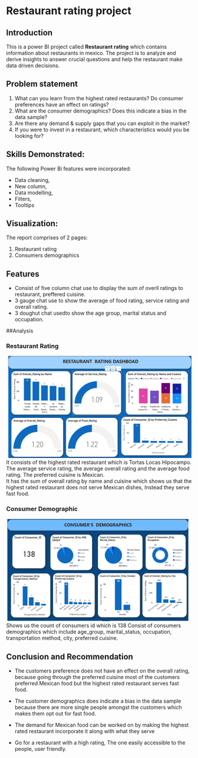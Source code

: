 # Restaurant rating project

## Introduction
This is a power BI project called  **Restaurant rating**  which contains information about restaurants in mexico. 
The project is to analyze and derive insights to answer crucial questions and help the restaurant make data driven decisions.

## Problem statement
1.  What can you learn from the highest rated restaurants? Do consumer preferences have an effect on ratings?
2.  What are the consumer demographics? Does this indicate a bias in the data sample?
3.  Are there any demand & supply gaps that you can exploit in the market? 
4.  If you were to invest in a restaurant, which characteristics would you be looking for?

## Skills Demonstrated:
The following Power Bi features were incorporated:
- Data cleaning, 
- New column, 
- Data modelling,
- Filters,
- Tooltips


## Visualization:
The report comprises of 2 pages:
1. Restaurant rating
2. Consumers demographics

## Features 
- Consist of five column chat use to display the sum of overll ratings to restaurant, preffered cuisine.
- 3 gauge chat use to show the average of food rating, service rating and overall rating.
- 3 doughut chat usedto show the age group, marital status and occupation.

##Analysis
### Restaurant Rating
![](restaurant_ratings.png)
It consists of the highest rated restaurant which is Tortas Locas Hipocampo.
The average service rating, the average overall rating and the average food rating.
The preferred cuisine is Mexican.  
It has the sum of overall rating by name and cuisine which shows us that the highest rated restaurant does not serve Mexican dishes,  Instead they serve fast food.

### Consumer Demographic 
![](consumer_demo.png)
Shows us the count of consumers id which is 138
Consist of consumers demographics which include age_group, marital_status, occupation, transportation method, city, preferred cuisine.

## Conclusion and Recommendation
- The customers preference does not have an effect on the overall rating, because going through the preferred cuisine most of the customers preferred Mexican food but the highest rated restaurant serves fast food.
- The customer demographics does indicate a bias in the data sample because there are more single people amongst the customers which makes them opt out for fast food.

- The demand for Mexican food can be worked on by making the highest rated restaurant incorporate it along with what they serve

- Go for a restaurant with a high rating, The one easily accessible to the people, user friendly.

